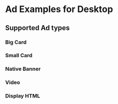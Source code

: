 # Ad Examples for Desktop

## Supported Ad types

### Big Card

<DemoAndCode adx-slot="s2579664569856" />

### Small Card

<DemoAndCode adx-slot="s2579666187648" />

### Native Banner

<DemoAndCode adx-slot="s2579675490304" />

### Video

<DemoAndCode adx-slot="s2579669147328" />

### Display HTML

<DemoAndCode adx-slot="s2579678335808" />
